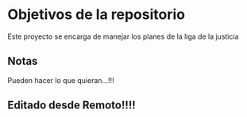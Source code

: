 # Objetivos de la repositorio

Este proyecto se encarga de manejar los planes de la liga de la justicia


## Notas
Pueden hacer lo que quieran...!!!

## Editado desde Remoto!!!!
